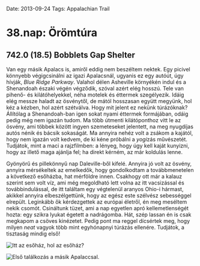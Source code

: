 Date: 2013-09-24
Tags: Appalachian Trail

# 38.nap: Örömtúra

## 742.0 (18.5) Bobblets Gap Shelter

Van egy másik Apalacs is, amiről eddig nem beszéltem nektek. Egy picivel könnyebb végigcsinálni az igazi Apalacsnál, ugyanis ez egy autóút, úgy hívják, *Blue Ridge Parkway*. Valahol délen Asheville környékén indul és a Shenandoah északi végén végződik, szóval azért elég hosszú. Tele van pihenő- és kilátóhelyekkel, néha motelek és éttermek szegélyezik. Idáig elég messze haladt az ösvénytől, de mától hosszasan együtt megyünk, hol kéz a kézben, hol azért szétválva. Hogy mit jelent ez nekünk túrázóknak? Állítólag a Shenandoah-ban igen sokat nyami éttermek formájában, odáig pedig még nem igazán tudom. Ma több útmenti kilátóponthoz vitt le az ösvény, ami többek között ingyen szemeteseket jelentett, na meg nyugdíjas autós nénik és bácsik sokaságát. Ma annyira nehéz volt a zsákom a kajától, hogy nem igazán volt kedvem, de ki kéne próbálni a *yogi*zás művészetét. Tudjátok, mint a maci a rajzfilmben: a lényeg, hogy úgy kell kaját kunyizni, hogy az illető maga ajánlja fel; ha direkt kérném, az már koldulás lenne.

Gyönyörű és pillekönnyű nap Daleville-ből kifelé. Annyira jó volt az ösvény, annyira mérsékeltek az emelkedők, hogy gondolkodtam a továbbmenetelen a következő esőházba, hat mérföldre innen. Csakhogy ott már a kalauz szerint sem volt víz, ami még megoldható lett volna az itt vacsizással és továbbindulással, de itt találtam egy végtelenül aranyos Ohio-i hármast, akikkel annyira elbeszélgettünk, hogy az egész este szélvész sebességgel elrepült. Leginkább ők kérdezgettek az európai életről, én meg meséltem nekik csomót. Csináltunk tüzet, ami a nap egyetlen apró kellemetlenségét hozta: egy szikra lyukat égetett a nadrágomba. Hát, szép lassan én is csak megkapom a csöves kinézetet. Pedig pont ma reggel dícsértek meg, hogy milyen *neat* vagyok több mint egyhónapnyi túrázás ellenére. Tudjátok, a tisztaság mindig első!

![Itt az esőház, hol az esőház?](https://lh3.googleusercontent.com/-l53D0URA97A/UoU6DTc8UFI/AAAAAAAAIfA/SMilbPpTgz4/s1024-Ic42/20130924_132158.jpg)

![Első találkozás a másik Apalaccsal.](https://lh3.googleusercontent.com/-Kyb0MBYhfjk/UoU6DYys16I/AAAAAAAALeA/svaUu64iQcA/s720-Ic42/20130924_142117.jpg)